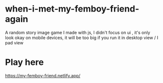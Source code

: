 # when-i-met-my-femboy-friend-again
A random story image game I made with js, I didn't focus on ui , it's only look okay on mobile devices, it will be too big if you run it in desktop view / I pad view

# Play here
https://my-femboy-friend.netlify.app/
